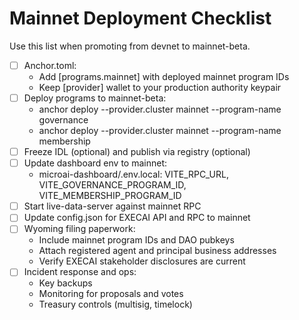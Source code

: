 # Mainnet Deployment Checklist

Use this list when promoting from devnet to mainnet-beta.

- [ ] Anchor.toml:
  - Add [programs.mainnet] with deployed mainnet program IDs
  - Keep [provider] wallet to your production authority keypair
- [ ] Deploy programs to mainnet-beta:
  - anchor deploy --provider.cluster mainnet --program-name governance
  - anchor deploy --provider.cluster mainnet --program-name membership
- [ ] Freeze IDL (optional) and publish via registry (optional)
- [ ] Update dashboard env to mainnet:
  - microai-dashboard/.env.local: VITE_RPC_URL, VITE_GOVERNANCE_PROGRAM_ID, VITE_MEMBERSHIP_PROGRAM_ID
- [ ] Start live-data-server against mainnet RPC
- [ ] Update config.json for EXECAI API and RPC to mainnet
- [ ] Wyoming filing paperwork:
  - Include mainnet program IDs and DAO pubkeys
  - Attach registered agent and principal business addresses
  - Verify EXECAI stakeholder disclosures are current
- [ ] Incident response and ops:
  - Key backups
  - Monitoring for proposals and votes
  - Treasury controls (multisig, timelock)


